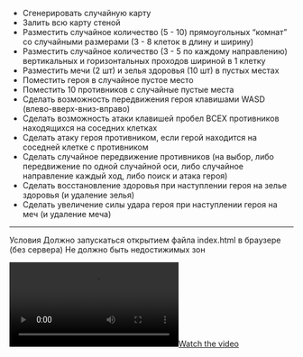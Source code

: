 - Сгенерировать случайную карту
- Залить всю карту стеной
- Разместить случайное количество (5 - 10) прямоугольных “комнат” со случайными размерами (3 - 8 клеток в длину и ширину)
- Разместить случайное количество (3 - 5 по каждому направлению)
вертикальных и горизонтальных проходов шириной в 1 клетку
- Разместить мечи (2 шт) и зелья здоровья (10 шт) в пустых местах
- Поместить героя в случайное пустое место
- Поместить 10 противников с случайные пустые места
- Сделать возможность передвижения героя клавишами WASD
(влево-вверх-вниз-вправо)
- Сделать возможность атаки клавишей пробел ВСЕХ противников
находящихся на соседних клетках
- Сделать атаку героя противником, если герой находится на соседней клетке с противником
- Сделать случайное передвижение противников (на выбор, либо передвижение по одной случайной оси, либо случайное направление каждый ход, либо поиск и атака героя)
- Сделать восстановление здоровья при наступлении героя на зелье
здоровья (и удаление зелья)
- Сделать увеличение силы удара героя при наступлении героя на меч
(и удаление меча)
___
Условия
Должно запускаться открытием файла index.html в браузере (без сервера)
Не должно быть недостижимых зон



[![Watch the video](https://github.com/KBAHTNET/GameRogue_TestTask/blob/main/descr/funny%20bugs.mp4)](https://github.com/KBAHTNET/GameRogue_TestTask/blob/main/descr/funny%20bugs.mp4)
